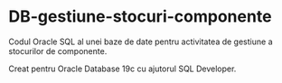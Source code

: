 # DB-gestiune-stocuri-componente
Codul Oracle SQL al unei baze de date pentru activitatea de gestiune a stocurilor de componente.

Creat pentru Oracle Database 19c cu ajutorul SQL Developer.

